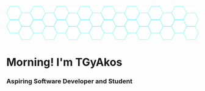 ![Header](https://github.com/TGyAkos/TGyAkos/blob/main/swon_map_smol.png "nav")
# Morning! I'm TGyAkos
### Aspiring Software Developer and Student

<!--
Made with: https://hexgridgenerator.github.io/ 
**TGyAkos/TGyAkos** is a ✨ _special_ ✨ repository because its `README.md` (this file) appears on your GitHub profile.
-->
